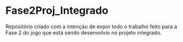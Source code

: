 # Fase2Proj_Integrado
Repositório criado com a intenção de expor todo o trabalho feito para a Fase 2 do jogo que está sendo desenvolvio no projeto integrado.
